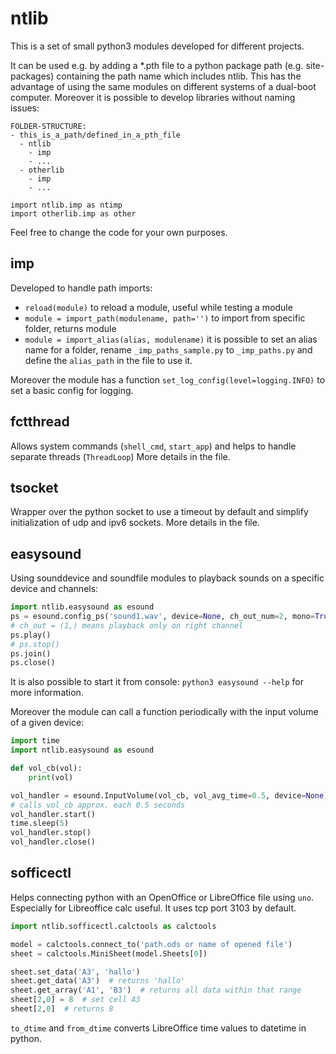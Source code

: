# ntlib

This is a set of small python3 modules developed for different projects.

It can be used e.g. by adding a \*.pth file to a python package path (e.g. site-packages) containing the path name which includes ntlib. This has the advantage of using the same modules on different systems of a dual-boot computer. Moreover it is possible to develop libraries without naming issues:
```
FOLDER-STRUCTURE:
- this_is_a_path/defined_in_a_pth_file
  - ntlib
    - imp
    - ...
  - otherlib
  	- imp
  	- ...

import ntlib.imp as ntimp
import otherlib.imp as other
```

Feel free to change the code for your own purposes.

## imp

Developed to handle path imports:

- `reload(module)` to reload a module, useful while testing a module
- `module = import_path(modulename, path='')` to import from specific folder, returns module
- `module = import_alias(alias, modulename)` it is possible to set an alias name for a folder, rename `_imp_paths_sample.py` to `_imp_paths.py` and define the `alias_path` in the file to use it.

Moreover the module has a function `set_log_config(level=logging.INFO)` to set a basic config for logging.


## fctthread

Allows system commands (`shell_cmd`, `start_app`) and helps to handle separate threads (`ThreadLoop`)
More details in the file.


## tsocket

Wrapper over the python socket to use a timeout by default and simplify initialization of udp and ipv6 sockets.
More details in the file.


## easysound

Using sounddevice and soundfile modules to playback sounds on a specific device and channels:

```py
import ntlib.easysound as esound
ps = esound.config_ps('sound1.wav', device=None, ch_out_num=2, mono=True, ch_out=(1,), vol=0.5)
# ch_out = (1,) means playback only on right channel
ps.play()
# ps.stop()
ps.join()
ps.close()
```

It is also possible to start it from console: `python3 easysound --help` for more information.

Moreover the module can call a function periodically with the input volume of a given device:
```py
import time
import ntlib.easysound as esound

def vol_cb(vol):
	print(vol)

vol_handler = esound.InputVolume(vol_cb, vol_avg_time=0.5, device=None)
# calls vol_cb approx. each 0.5 seconds
vol_handler.start()
time.sleep(5)
vol_handler.stop()
vol_handler.close()
```


## sofficectl

Helps connecting python with an OpenOffice or LibreOffice file using `uno`. Especially for Libreoffice calc useful. It uses tcp port 3103 by default.

```py
import ntlib.sofficectl.calctools as calctools

model = calctools.connect_to('path.ods or name of opened file')
sheet = calctools.MiniSheet(model.Sheets[0])

sheet.set_data('A3', 'hallo')
sheet.get_data('A3')  # returns 'hallo'
sheet.get_array('A1', 'B3')  # returns all data within that range
sheet[2,0] = 8  # set cell A3
sheet[2,0]  # returns 8
```

`to_dtime` and `from_dtime` converts LibreOffice time values to datetime in python.
